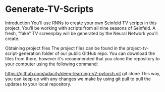 # Generate-TV-Scripts

Introduction You'll use RNNs to create your own Seinfeld TV scripts in this project. You'll be working with scripts from all nine seasons of Seinfeld. A fresh, "fake" TV screenplay will be generated by the Neural Network you'll create.



Obtaining project files The project files can be found in the project-tv-script-generation folder of our public GitHub repo. You can download the files from there, however it's recommended that you clone the repository to your computer using the following command:



https://github.com/udacity/deep-learning-v2-pytorch.git git clone This way, you can keep up with any changes we make by using git pull to pull the updates to your local repository.
